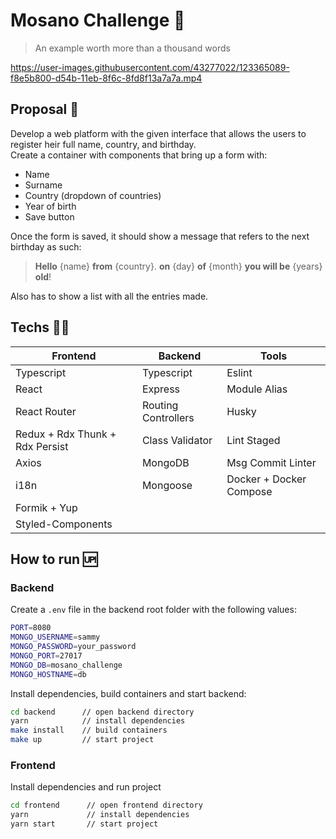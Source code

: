 # Mosano Challenge 🧬

> An example worth more than a thousand words

https://user-images.githubusercontent.com/43277022/123365089-f8e5b800-d54b-11eb-8f6c-8fd8f13a7a7a.mp4

## Proposal 💭

Develop a web platform with the given interface that allows the users to register heir full name, country, and birthday.\
Create a container with components that bring up a form with:

- Name
- Surname
- Country (dropdown of countries)
- Year of birth
- Save button

Once the form is saved, it should show a message that refers to the next birthday as such:

> __Hello__ {name} __from__ {country}. __on__ {day} __of__ {month} __you will be__ {years} __old__!

Also has to show a list with all the entries made.


## Techs 👨‍💻

|Frontend                         |Backend                  |Tools                    |
|---------------------------------|-------------------------|-------------------------|
|Typescript                       |Typescript               |Eslint                   |
|React                            |Express                  |Module Alias             |
|React Router                     |Routing Controllers      |Husky                    |
|Redux + Rdx Thunk + Rdx Persist  |Class Validator          |Lint Staged              |
|Axios                            |MongoDB                  |Msg Commit Linter        |
|i18n                             |Mongoose                 |Docker + Docker Compose  |
|Formik + Yup                     |                         |                         |
|Styled-Components                |                         |                         |



## How to run 🆙

### Backend

Create a `.env` file in the backend root folder with the following values:
```sh
PORT=8080
MONGO_USERNAME=sammy
MONGO_PASSWORD=your_password
MONGO_PORT=27017
MONGO_DB=mosano_challenge
MONGO_HOSTNAME=db
```

Install dependencies, build containers and start backend:
```sh
cd backend      // open backend directory
yarn            // install dependencies
make install    // build containers
make up         // start project
```

### Frontend

Install dependencies and run project
```sh
cd frontend      // open frontend directory
yarn             // install dependencies
yarn start       // start project
```
